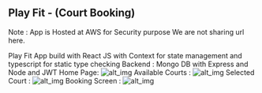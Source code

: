 ## Play Fit - (Court Booking)
Note : App is Hosted at AWS for Security purpose We are not sharing url here.

Play Fit App build with React JS with Context for state management and typescript for static type checking 
Backend : Mongo DB with Express and Node and JWT 
Home Page:
![alt_img](https://i.imgur.com/fXzhyWV.png)
Available Courts :
![alt_img](https://i.imgur.com/bzsh4Bv.png)
Selected Court :
![alt_img](https://i.imgur.com/ZnSuFmP.png)
Booking Screen :
![alt_img](https://i.imgur.com/oTvKGBC.png)


